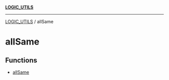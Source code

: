 [**LOGIC_UTILS**](../README.md)

***

[LOGIC_UTILS](../README.md) / allSame

# allSame

## Functions

- [allSame](functions/allSame.md)

